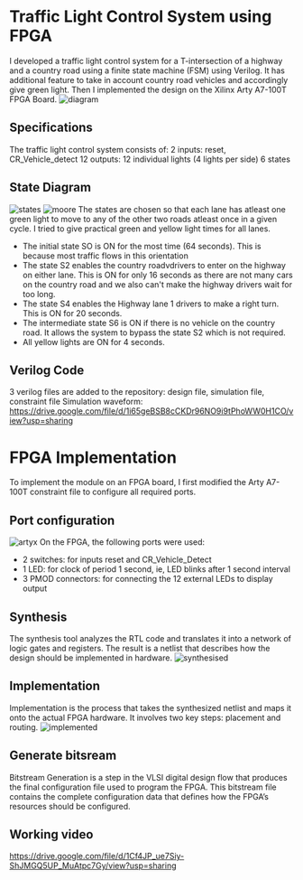 # Traffic Light Control System using FPGA
I developed a traffic light control system for a T-intersection of a highway and a country road using a finite state machine (FSM) using Verilog. It has additional feature to take in account country road vehicles and accordingly give green light. Then I implemented the design on the Xilinx Arty A7-100T FPGA Board.
![diagram](images/diagram.png)

## Specifications
The traffic light control system consists of:
2 inputs: reset, CR_Vehicle_detect
12 outputs: 12 individual lights (4 lights per side)
6 states

## State Diagram
![states](images/states.png)
![moore](images/moore.jpeg)
The states are chosen so that each lane has atleast one green light to move to any of the other two roads atleast once in a given cycle.
I tried to give practical green and yellow light times for all lanes.
* The initial state SO is ON for the most time (64 seconds). This is because most traffic flows in this orientation
* The state S2 enables the country roadvdrivers to enter on the highway on either lane. This is ON for only 16 seconds as there are not many cars on the country road and we also can't
make the highway drivers wait for too long.
* The state S4 enables the Highway lane 1 drivers to make a right turn. This is ON for 20 seconds.
* The intermediate state S6 is ON if there is no vehicle on the country road. It allows the system to bypass the state S2 which is not required.
* All yellow lights are ON for 4 seconds.

## Verilog Code
3 verilog files are added to the repository:
design file, simulation file, constraint file
Simulation waveform: https://drive.google.com/file/d/1i65geBSB8cCKDr96NO9i9tPhoWW0H1CO/view?usp=sharing

# FPGA Implementation 
To implement the module on an FPGA board, I first modified the Arty A7-100T constraint file to configure all required ports.

## Port configuration
![artyx](images/artyx.png)
On the FPGA, the following ports were used:
* 2 switches: for inputs reset and CR_Vehicle_Detect
* 1 LED: for clock of period 1 second, ie, LED blinks after 1 second interval
* 3 PMOD connectors: for connecting the 12 external LEDs to display output

## Synthesis
The synthesis tool analyzes the RTL code and translates it into a network of logic gates and registers. The result is a netlist that describes how the design should be implemented in hardware.
![synthesised](images/synthesised.png)

## Implementation
Implementation is the process that takes the synthesized netlist and maps it onto the actual FPGA hardware. It involves two key steps: placement and routing.
![implemented](images/implemented.png)

## Generate bitsream
Bitstream Generation is a step in the VLSI digital design flow that produces the final configuration file used to program the FPGA. This bitstream file contains the complete configuration data that defines how the FPGA’s resources should be configured.

## Working video
https://drive.google.com/file/d/1Cf4JP_ue7Siy-ShJMGQ5UP_MuAtpc7Gy/view?usp=sharing

